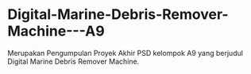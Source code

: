 # Digital-Marine-Debris-Remover-Machine---A9
Merupakan Pengumpulan Proyek Akhir PSD kelompok A9 yang berjudul Digital Marine Debris Remover Machine.
